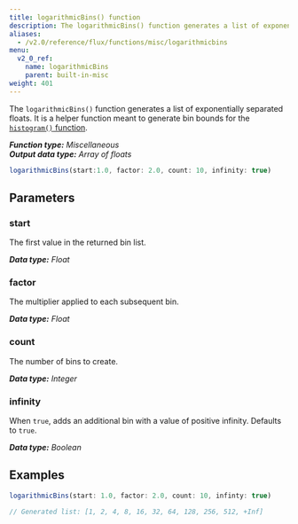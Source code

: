 ```yaml
---
title: logarithmicBins() function
description: The logarithmicBins() function generates a list of exponentially separated floats.
aliases:
  - /v2.0/reference/flux/functions/misc/logarithmicbins
menu:
  v2_0_ref:
    name: logarithmicBins
    parent: built-in-misc
weight: 401
---
```


The `logarithmicBins()` function generates a list of exponentially separated floats.
It is a helper function meant to generate bin bounds for the
[`histogram()` function](/v2.0/reference/flux/functions/transformations/histogram).

_**Function type:** Miscellaneous_  
_**Output data type:** Array of floats_

```js
logarithmicBins(start:1.0, factor: 2.0, count: 10, infinity: true)
```

## Parameters

### start
The first value in the returned bin list.

_**Data type:** Float_

### factor
The multiplier applied to each subsequent bin.

_**Data type:** Float_

### count
The number of bins to create.

_**Data type:** Integer_

### infinity
When `true`, adds an additional bin with a value of positive infinity.
Defaults to `true`.

_**Data type:** Boolean_

## Examples
```js
logarithmicBins(start: 1.0, factor: 2.0, count: 10, infinty: true)

// Generated list: [1, 2, 4, 8, 16, 32, 64, 128, 256, 512, +Inf]
```
